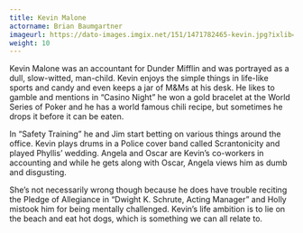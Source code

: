 ```yaml
---
title: Kevin Malone
actorname: Brian Baumgartner
imageurl: https://dato-images.imgix.net/151/1471782465-kevin.jpg?ixlib=rb-1.1.0&ch=DPR%2CWidth&auto=compress%2Cformat
weight: 10
---
```


Kevin Malone was an accountant for Dunder Mifflin and was portrayed as a dull, slow-witted, man-child. Kevin enjoys the simple things in life-like sports and candy and even keeps a jar of M&Ms at his desk. He likes to gamble and mentions in “Casino Night” he won a gold bracelet at the World Series of Poker and he has a world famous chili recipe, but sometimes he drops it before it can be eaten.

In “Safety Training” he and Jim start betting on various things around the office. Kevin plays drums in a Police cover band called Scrantonicity and played Phyllis’ wedding. Angela and Oscar are Kevin’s co-workers in accounting and while he gets along with Oscar, Angela views him as dumb and disgusting.

She’s not necessarily wrong though because he does have trouble reciting the Pledge of Allegiance in “Dwight K. Schrute, Acting Manager” and Holly mistook him for being mentally challenged. Kevin’s life ambition is to lie on the beach and eat hot dogs, which is something we can all relate to.
